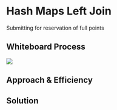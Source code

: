 # Hash Maps Left Join

Submitting for reservation of full points

## Whiteboard Process

![](/javascript/sorts/)

## Approach & Efficiency

## Solution



